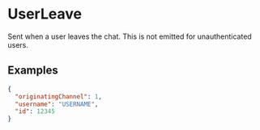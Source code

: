 # UserLeave

Sent when a user leaves the chat. This is not emitted for unauthenticated users.

## Examples
```json
{
  "originatingChannel": 1,
  "username": "USERNAME",
  "id": 12345
}
```

